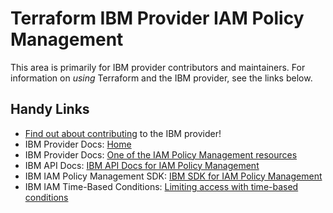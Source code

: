 # Terraform IBM Provider IAM Policy Management
<!-- markdownlint-disable MD026 -->
This area is primarily for IBM provider contributors and maintainers. For information on _using_ Terraform and the IBM provider, see the links below.


## Handy Links
* [Find out about contributing](../../../CONTRIBUTING.md) to the IBM provider!
* IBM Provider Docs: [Home](https://registry.terraform.io/providers/IBM-Cloud/ibm/latest/docs)
* IBM Provider Docs: [One of the IAM Policy Management resources](https://registry.terraform.io/providers/IBM-Cloud/ibm/latest/docs/resources/iam_access_group_policy)
* IBM API Docs: [IBM API Docs for IAM Policy Management](https://cloud.ibm.com/apidocs/iam-policy-management)
* IBM IAM Policy Management SDK: [IBM SDK for IAM Policy Management](https://github.com/IBM/platform-services-go-sdk/tree/main/iampolicymanagementv1)
* IBM IAM Time-Based Conditions: [Limiting access with time-based conditions](https://cloud.ibm.com/docs/account?topic=account-iam-time-based&interface=ui)